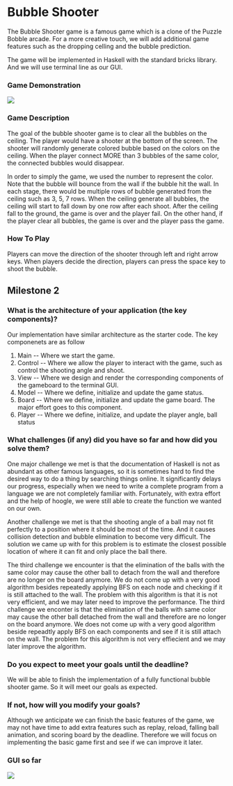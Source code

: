 # Bubble Shooter 

The Bubble Shooter game is a famous game which is a clone of the Puzzle Bobble arcade. For a more creative touch, we will add additional game features such as the dropping celling and the bubble prediction.

The game will be implemented in Haskell with the standard bricks library. And we will use terminal line as our GUI. 

### Game Demonstration 

![](https://i.imgur.com/murdqDd.gif)


### Game Description 
The goal of the bubble shooter game is to clear all the bubbles on the ceiling. The player would have a shooter at the bottom of the screen. The shooter will randomly generate colored bubble based on the colors on the ceiling. When the player connect MORE than 3 bubbles of the same color, the connected bubbles would disappear.

In order to simply the game, we used the number to represent the color. Note that the bubble will bounce from the wall if the bubble hit the wall. In each stage, there would be multiple rows of bubble generated from the ceiling such as 3, 5, 7 rows. When the ceiling generate all bubbles, the ceiling will start to fall down by one row after each shoot.
After the ceiling fall to the ground, the game is over and the player fail. On the other hand, if the player clear all bubbles, the game is over and the player pass the game.


### How To Play
Players can move the direction of the shooter through left and right arrow keys. When players decide the direction, players can press the space key to shoot the bubble.


## Milestone 2

### What is the architecture of your application (the key components)?

Our implementation have similar architecture as the starter code. The key componenets are as follow

1. Main  -- Where we start the game.
2. Control -- Where we allow the player to interact with the game, such as control the shooting angle and shoot.
3. View -- Where we design and render the corresponding components of the gameboard to the terminal GUI.
4. Model -- Where we define, initialize and update the game status.
1. Board -- Where we define, initialize and update the game board. The major effort goes to this component.
2. Player -- Where we define, initialize, and update the player angle, ball status



### What challenges (if any) did you have so far and how did you solve them?

One major challenge we met is that the documentation of Haskell is not as abundant as other famous languages, so it is sometimes hard to find the desired way to do a thing by searching things online. It significantly delays our progress, especially when we need to write a complete program from a language we are not completely familiar with. Fortunately, with extra effort and the help of hoogle, we were still able to create the function we wanted on our own.


Another challenge we met is that the shooting angle of a ball may not fit perfectly to a position where it should be most of the time. And it causes collision detection and bubble elimination to become very difficult. The solution we came up with for this problem is to estimate the closest possible location of where it can fit and only place the ball there. 


The third challenge we encounter is that the elimination of the balls with the same color may cause the other ball to detach from the wall and therefore are no longer on the board anymore. We do not come up with a very good algorithm besides repeatedly applying BFS on each node and checking if it is still attached to the wall. The problem with this algorithm is that it is not very efficient, and we may later need to improve the performance. The third challenge we enconter is that the elimination of the balls with same color may cause the other ball detached from the wall and therefore are no longer on the board anymore. We does not come up with a very good algorithm beside repeadtly apply BFS on each components and see if it is still attach on the wall. The problem for this algorithm is not very effiecient and we may later improve the algorithm. 





### Do you expect to meet your goals until the deadline?
We will be able to finish the implementation of a fully functional bubble shooter game. So it will meet our goals as expected. 



### If not, how will you modify your goals?
Although we anticipate we can finish the basic features of the game, we may not have time to add extra features such as replay, reload, falling ball animation, and scoring board by the deadline. Therefore we will focus on implementing the basic game first and see if we can improve it later. 




### GUI so far
![](https://i.imgur.com/QNBmXe7.png)
